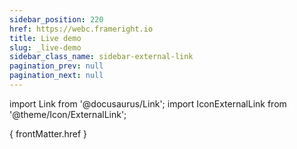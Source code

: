 ```yaml
---
sidebar_position: 220
href: https://webc.frameright.io
title: Live demo
slug: _live-demo
sidebar_class_name: sidebar-external-link
pagination_prev: null
pagination_next: null
---
```


<!--
NOTES:
* This is a dummy document that will be replaced by an external link in the
  sidebar. See `/docusaurus.config.js`.
* We prevent the previous real document from providing a `Next` link to this
  dummy page by setting `pagination_next: null` in its front matter.
-->

import Link from '@docusaurus/Link';
import IconExternalLink from '@theme/Icon/ExternalLink';

<!-- See https://docusaurus.io/docs/markdown-features/react#available-exports -->
<Link href={ frontMatter.href }>{ frontMatter.href }<IconExternalLink /></Link>
